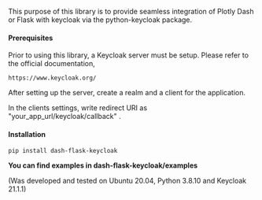 This purpose of this library is to provide seamless integration of Plotly Dash or Flask with keycloak via the python-keycloak package.

#### Prerequisites

Prior to using this library, a Keycloak server must be setup. Please refer to the official documentation,

    https://www.keycloak.org/

After setting up the server, create a realm and a client for the application.

In the clients settings, write redirect URI as "your_app_url/keycloak/callback" .

#### Installation

    pip install dash-flask-keycloak

**You can find examples in dash-flask-keycloak/examples**

(Was developed and tested on Ubuntu 20.04, Python 3.8.10 and Keycloak 21.1.1)
